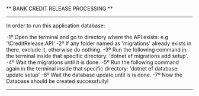** BANK CREDIT RELEASE PROCESSING **

-------------------------------------------------------------------------------------------------------

In order to run this application database:

-1º Open the terminal and go to directory where the API exists: e.g '\CreditRelease.API\'
-2º If any folder named as 'migrations' already exists in there, exclude it, otherwise do nothing.
-3º Run the following command in the terminal inside that specific directory: 'dotnet ef migrations add setup'.
-4º Wait the migrations until it is done.
-5º Run the following command again in the terminal inside that specific directory: 'dotnet ef database update setup'
-6º Wait the database update until is is done.
-7º Now the Database should be created successfully!


-------------------------------------------------------------------------------------------------------

